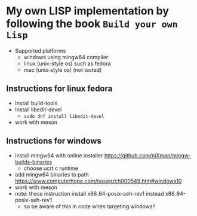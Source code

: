 # My own LISP implementation by following the book `Build your own Lisp`

* Supported platforms
  * windows using mingw64 compiler
  * linux (unix-style os) such as fedora
  * mac (unix-style os) (not tested)

## Instructions for linux fedora

* Install build-tools
* Install libedit-devel
  * `sudo dnf install libedit-devel`
* work with meson

## Instructions for windows

* install mingw64 with online installer https://github.com/niXman/mingw-builds-binaries
  * choose ucrt c runtime
* add mingw64 binaries to path https://www.computerhope.com/issues/ch000549.htm#windows10
* work with meson
* note: these instruction install x86_64-posix-seh-rev1 instead x86_64-posix-seh-rev1
  * so be aware of this in code when targeting windows!!

